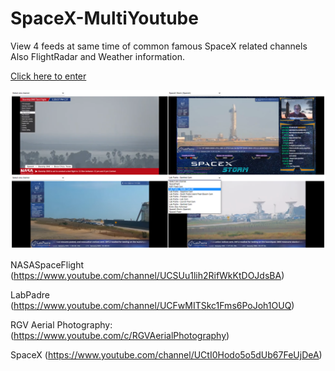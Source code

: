 # SpaceX-MultiYoutube

View 4 feeds at same time of common famous SpaceX related channels
Also FlightRadar and Weather information.

[Click here to enter](https://elricdog.github.io/SpaceX-MultiYoutube/view.html)

![Image of 4 feeds](https://github.com/elricdog/SpaceX-MultiYoutube/blob/main/sample1.png)

NASASpaceFlight
(https://www.youtube.com/channel/UCSUu1lih2RifWkKtDOJdsBA)

LabPadre
(https://www.youtube.com/channel/UCFwMITSkc1Fms6PoJoh1OUQ)

RGV Aerial Photography:
(https://www.youtube.com/c/RGVAerialPhotography)

SpaceX
(https://www.youtube.com/channel/UCtI0Hodo5o5dUb67FeUjDeA)
